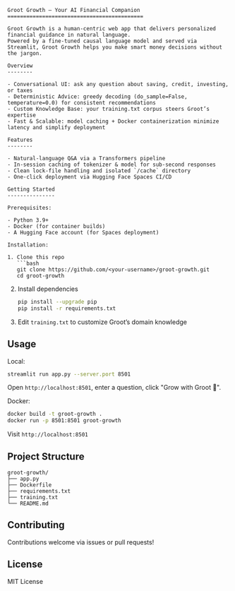 ````
Groot Growth – Your AI Financial Companion
===========================================

Groot Growth is a human-centric web app that delivers personalized financial guidance in natural language.  
Powered by a fine-tuned causal language model and served via Streamlit, Groot Growth helps you make smart money decisions without the jargon.

Overview
--------

- Conversational UI: ask any question about saving, credit, investing, or taxes  
- Deterministic Advice: greedy decoding (do_sample=False, temperature=0.0) for consistent recommendations  
- Custom Knowledge Base: your training.txt corpus steers Groot’s expertise  
- Fast & Scalable: model caching + Docker containerization minimize latency and simplify deployment  

Features
--------

- Natural-language Q&A via a Transformers pipeline  
- In-session caching of tokenizer & model for sub-second responses  
- Clean lock-file handling and isolated `/cache` directory  
- One-click deployment via Hugging Face Spaces CI/CD  

Getting Started
---------------

Prerequisites:

- Python 3.9+  
- Docker (for container builds)  
- A Hugging Face account (for Spaces deployment)  

Installation:

1. Clone this repo  
   ```bash
   git clone https://github.com/<your-username>/groot-growth.git
   cd groot-growth
````

2. Install dependencies

   ```bash
   pip install --upgrade pip
   pip install -r requirements.txt
   ```
3. Edit `training.txt` to customize Groot’s domain knowledge

## Usage

Local:

```bash
streamlit run app.py --server.port 8501
```

Open `http://localhost:8501`, enter a question, click "Grow with Groot 🌳".

Docker:

```bash
docker build -t groot-growth .
docker run -p 8501:8501 groot-growth
```

Visit `http://localhost:8501`


## Project Structure

```
groot-growth/
├── app.py
├── Dockerfile
├── requirements.txt
├── training.txt
└── README.md
```

## Contributing

Contributions welcome via issues or pull requests!

## License

MIT License

